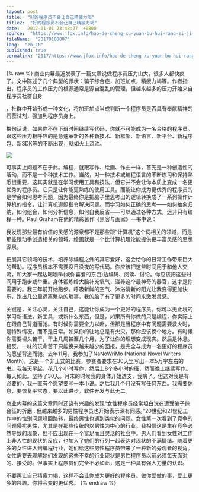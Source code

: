 ```yaml
---
layout: post
title:  "好的程序员不会让自己精疲力竭"
title2:  "好的程序员不会让自己精疲力竭"
date:   2017-01-01 23:48:27  +0800
source:  "https://www.jfox.info/hao-de-cheng-xu-yuan-bu-hui-rang-zi-ji-jing-pi-li-jie.html"
fileName:  "20170100807"
lang:  "zh_CN"
published: true
permalink: "2017/https://www.jfox.info/hao-de-cheng-xu-yuan-bu-hui-rang-zi-ji-jing-pi-li-jie.html"
---
```

{% raw %}
商业内幕最近发表了一篇文章说做程序员压力山大，很多人都快疯了。文中陈述了几个典型的罪状：骗子综合症，加班加点，精疲力竭等。作者指出，程序员的工作压力的根源通常是源自混乱的管理，但越来越多的压力开始来自程序员社群自身

，社群中开始形成一种文化，将加班加点当成判断一个程序员是否具有奉献精神的石蕊试剂，强加到程序员身上。

换句话说，如果你不在下班时间继续写代码，你就不可能成为一名合格的程序员。跟这些压力相呼应的是急速革新的各种新技术、新框架、新语言、新平台、新程序包、新SDK等的不断出现，就如火上浇油。

![](91c37e9.jpg)

可事实上问题不在于此。编程，就跟写作、绘画、作曲一样，首先是一种创造性的活动，而不是一个种技术工作。当然，对一种技术或编程语言的不断练习和保持熟悉很重要，这其实就是在学习使用工具和技法，但它并不会让你本质上变成一名更优秀的程序员。它只是让你能更熟练的使用工具。而能让你成为更优秀的程序员的是学会如何思考问题，因为最终你是把脑子里思考出的逻辑转换成了一系列操作计算机的指令，让计算机遵照指令解决问题。而学习如何正确的思考——如何抽象归纳，如何组合，如何分析信息，如何自我反省——可以通过各种方式，远非只有编程一种。Paul Graham在他的精彩著作《黑客与画家》一书中说：

我发现那些最有价值的灵感的源泉都不是那些跟“计算机”这个词相关的领域，而是那些跟动手创造相关的领域。绘画就是一个比计算机理论能提供更丰富灵感的思想源泉。

拓展其它领域的技术，培养除编程之外的其它爱好，这会给你的日常工作带来巨大的帮助。程序员根本不需要没日没夜的写代码。你应该把这些时间用于和他人交流，和大家一起边喝咖啡(或你喜爱的东西)边编码、阅读、讨论。你应该把这些时间用于跑步或举重。身体锻炼给大脑补充氧气，滋养这个最神奇的器官，这才是你需要的。我三年前开始跑步。呼吸新鲜的空气、沐浴清新的阳光让我变得更加快乐，跑出几公里远离繁杂的琐事，我的脑子有了更多的时间来激发灵感。

关键是，关注心灵，关注自己，这能让你成为一个更好的程序员。你可以无止境的学习新语法，新工具，或新什么东西，但是，如果所有你做的只是编程，你实际上在跟自己背道而驰。有时候你需要全力以赴，但那是当程序中有问题需要救火时，是特殊情况，而不是日常。如果你的驻地总是有火灾，那你应该换个地方。有时候你需要埋头苦干，干上几周甚至几个月，为了让你的理想变成现实。然后是休息。相反，一味的玩命苦干只能换来越来越少的回报，是完全与成为一名更好的程序员的愿望背道而驰。去年11月，我参加了NaNoWriMo (National Novel Writers Month)，这是一个非正式的比赛，参赛者要求在30天里写出一本5万字左右的书。我每天早起，花几个小时写作，然后上8个多小时的班，然而晚上继续写作。每天如此。坚持了30天。月末的时候我的身体开始透支，我病了。但这对我是有必要的，我一直有个愿望要写一本小说。之后我几个月没有写任何东西。我需要休息，要恢复平常态，要以此进步。软件开发与此无二。

商业内幕的这篇文章同时还饶有兴趣的发现“女性程序员经常坦白说在遭受骗子综合征的折磨…但越来越多的男性程序员也开始表示深有同感。”20世纪和21世纪工作中的性别问题峰回路转，最终男性也遇到类似的问题。女性第一次看到了竞争的问题侵扰男性，尤其是在那些传统的以男性为中心的行业。我相信这是生存竞争必然导致的现象，但不应出现在一个富足而且灵活的社会中。男人们看到女性对工作上非人性的现状的反应，也加入了她们的行列一起表达对现状的不满情绪。随着更多的女性进入到编程行业，她们给这些男性程序员带来了一种新的旁观者的视角。女性需要去理解她们发现的这些不幸的行业现状是男性程序员以前必须每天面对的、接受的。但事实上程序员们完全不必如此，这是一种具有强大力量的认识。

不要再让自己精疲力竭，这样不会让你成为更好的程序员。做你爱做的事，爱上更多的兴趣。你将会变的更优秀。
{% endraw %}